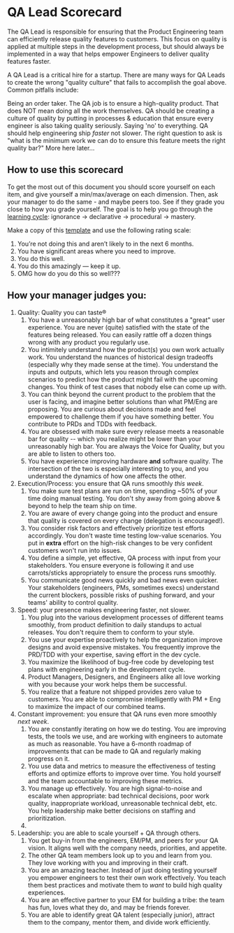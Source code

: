 # QA Lead Scorecard

The QA Lead is responsible for ensuring that the Product Engineering team can efficiently release quality features to customers. This focus on quality is applied at multiple steps in the development process, but should always be implemented in a way that helps empower Engineers to deliver quality features faster.

A QA Lead is a critical hire for a startup. There are many ways for QA Leads to create the wrong "quality culture" that fails to accomplish the goal above. Common pitfalls include:

 Being an order taker. The QA job is to ensure a high-quality product. That does NOT mean doing all the work themselves. QA should be creating a culture of quality by putting in processes & education that ensure every engineer is also taking quality seriously.
 Saying 'no' to everything. QA should help engineering ship _faster_ not slower. The right question to ask is "what is the minimum work we can do to ensure this feature meets the right quality bar?"
 More here later...

## How to use this scorecard

To get the most out of this document you should score yourself on each item, and give yourself a min/max/average on each dimension. Then, ask your manager to do the same \- and maybe peers too. See if they grade you close to how you grade yourself. The goal is to help you go through the [learning cycle](https://web.archive.org/web/10180817212110/http://www.cala.fsu.edu/modules/assessing\_knowledge): ignorance → declarative → procedural → mastery.

Make a copy of this [template](https://docs.google.com/spreadsheets/d/1PX61irzc6eCxgl1tzEzE6aKF92l7EoHcVac7Nb1Beko/edit\#gid=0) and use the following rating scale:

1. You’re not doing this and aren’t likely to in the next 6 months.  
2. You have significant areas where you need to improve.  
3. You do this well.  
4. You do this amazingly — keep it up.  
5. OMG how do you do this so well???

  ## How your manager judges you:
1. Quality: Quality you can taste®
   1. You have a unreasonably high bar of what constitutes a "great" user experience. You are never (quite) satisfied with the state of the features being released. You can easily rattle off a dozen things wrong with any product you regularly use.
   1. You intimitely understand how the product(s) you own work actually work. You understand the nuances of historical design tradeoffs (especially why they made sense at the time). You understand the inputs and outputs, which lets you reason through complex scenarios to predict how the product might fail with the upcoming changes. You think of test cases that nobody else can come up with.
   1. You can think beyond the current product to the problem that the user is facing, and imagine better solutions than what PM/Eng are proposing. You are curious about decisions made and feel empowered to challenge them if you have something better. You contribute to PRDs and TDDs with feedback.
   1. You are obsessed with make sure every release meets a reasonable bar for quality -- which you realize might be lower than your unreasonably high bar. You are always the Voice for Quality, but you are able to listen to others too.
   1. You have experience improving hardware **and** software quality. The intersection of the two is especially interesting to you, and you understand the dynamics of how one affects the other. 
1. Execution/Process: you ensure that QA runs smoothly *this week*.
   1. You make sure test plans are run on time, spending ~50% of your time doing manual testing. You don't shy away from going above & beyond to help the team ship on time. 
   1. You are aware of every change going into the product and ensure that quality is covered on every change (delegation is encouraged\!). 
   1. You consider risk factors and effectively prioritize test efforts accordingly. You don't waste time testing low-value scenarios. You put in **extra** effort on the high-risk changes to be very confident customers won't run into issues.
   1. You define a simple, yet effective, QA process with input from your stakeholders. You ensure everyone is following it and use carrots/sticks appropriately to ensure the process runs smoothly. 
   1. You communicate good news quickly and bad news even quicker. Your stakeholders (engineers, PMs, sometimes execs) understand the current blockers, possible risks of pushing forward, and your teams' ability to control quality.
1. Speed: your presence makes engineering faster, not slower.
   1. You plug into the various development processes of different teams smoothly, from product definition to daily standups to actual releases. You don't require them to conform to your style.
   1. You use your expertise proactively to help the organization improve designs and avoid expensive mistakes. You frequently improve the PRD/TDD with your expertise, saving effort in the dev cycle.
   1. You maximize the likelihood of bug-free code by developing test plans with engineering early in the development cycle.  
   1. Product Managers, Designers, and Engineers alike all love working with you because your work helps them be successful.  
   1. You realize that a feature not shipped provides zero value to customers. You are able to compromise intelligently with PM + Eng to maximize the impact of our combined teams. 
1. Constant improvement: you ensure that QA runs even more smoothly *next week*.
   1. You are constantly iterating on how we do testing. You are improving tests, the tools we use, and are working with engineers to automate as much as reasonable. You have a 6-month roadmap of improvements that can be made to QA and regularly making progress on it.
   1. You use data and metrics to measure the effectiveness of testing efforts and optimize efforts to improve over time. You hold yourself and the team accountable to improving these metrics.
   1. You manage up effectively. You are high signal-to-noise and escalate when appropriate: bad technical decisions, poor work quality, inappropriate workload, unreasonable technical debt, etc. You help leadership make better decisions on staffing and prioritization.
   1. 
1. Leadership: you are able to scale yourself + QA through others.
   1. You get buy-in from the engineers, EM/PM, and peers for your QA vision. It aligns well with the company needs, priorities, and appetite.  
   1. The other QA team members look up to you and learn from you. They love working with you and improving in their craft.  
   1. You are an amazing teacher. Instead of just doing testing yourself you empower engineers to test their own work effectively. You teach them best practices and motivate them to *want* to build high quality experiences.
   1. You are an effective partner to your EM for building a tribe: the team has fun, loves what they do, and may be friends forever. 
   1. You are able to identify great QA talent (especially junior), attract them to the company, mentor them, and divide work efficiently. 